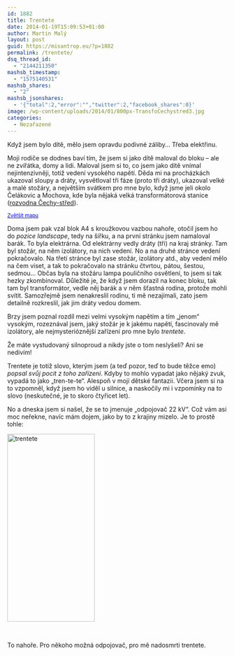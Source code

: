 ```yaml
---
id: 1882
title: Trentete
date: 2014-01-19T15:09:53+01:00
author: Martin Malý
layout: post
guid: https://misantrop.eu/?p=1882
permalink: /trentete/
dsq_thread_id:
  - "2144211350"
mashsb_timestamp:
  - "1575140531"
mashsb_shares:
  - "2"
mashsb_jsonshares:
  - '{"total":2,"error":"","twitter":2,"facebook_shares":0}'
image: /wp-content/uploads/2014/01/800px-TransfoCechystred3.jpg
categories:
  - Nezařazené
---
```

Když jsem bylo dítě, mělo jsem opravdu podivné záliby&#8230; Třeba elektřinu.<!--more-->

Moji rodiče se dodnes baví tím, že jsem si jako dítě maloval do bloku &#8211; ale ne zvířátka, domy a lidi. Maloval jsem si to, co jsem jako dítě vnímal nejintenzivněji, totiž vedení vysokého napětí. Děda mi na procházkách ukazoval sloupy a dráty, vysvětloval tři fáze (proto tři dráty), ukazoval velké a malé stožáry, a největším svátkem pro mne bylo, když jsme jeli okolo Čelákovic a Mochova, kde byla nějaká velká transformátorová stanice ([rozvodna Čechy-střed](https://cs.wikipedia.org/wiki/Transform%C3%A1torovna_%C4%8Cechy-st%C5%99ed)).

  
<small><a style="color: #0000ff; text-align: left;" href="https://maps.google.com/?ie=UTF8&ll=50.140853,14.766054&spn=0.011167,0.066047&t=m&z=15&layer=c&cbll=50.140853,14.766047&panoid=xezIqxEzeOgwb-IuQRMQBg&cbp=12,36.61,,0,-4.74&source=embed">Zvětšit mapu</a></small>

Doma jsem pak vzal blok A4 s kroužkovou vazbou nahoře, otočil jsem ho do _pozice landscape_, tedy na šířku, a na první stránku jsem namaloval barák. To byla elektrárna. Od elektrárny vedly dráty (tři) na kraj stránky. Tam byl stožár, na něm izolátory, na nich vedení. No a na druhé stránce vedení pokračovalo. Na třetí stránce byl zase stožár, izolátory atd., aby vedení mělo na čem viset, a tak to pokračovalo na stránku čtvrtou, pátou, šestou, sedmou&#8230; Občas byla na stožáru lampa pouličního osvětlení, to jsem si tak hezky zkombinoval. Důležité je, že když jsem dorazil na konec bloku, tak tam byl transformátor, vedle něj barák a v něm šťastná rodina, protože mohli svítit. Samozřejmě jsem nenakreslil rodinu, ti mě nezajímali, zato jsem detailně rozkreslil, jak jim dráty vedou domem.

Brzy jsem poznal rozdíl mezi velmi vysokým napětím a tím &#8222;jenom&#8220; vysokým, rozeznával jsem, jaký stožár je k jakému napětí, fascinovaly mě izolátory, ale nejmysterióznější zařízení pro mne bylo _trentete_.

Že máte vystudovaný silnoproud a nikdy jste o tom neslyšeli? Ani se nedivím!

Trentete je totiž slovo, kterým jsem (a teď pozor, teď to bude těžce emo) _popsal svůj pocit z toho zařízení_. Kdyby to mohlo vypadat jako nějaký zvuk, vypadá to jako &#8222;tren-te-te&#8220;. Alespoň v mojí dětské fantazii. Včera jsem si na to vzpomněl, když jsem ho viděl u silnice, a naskočily mi i vzpomínky na to slovo (neskutečné, je to skoro čtyřicet let).

No a dneska jsem si našel, že se to jmenuje &#8222;odpojovač 22 kV&#8220;. Což vám asi moc neřekne, navíc mám dojem, jako by to z krajiny mizelo. Je to prostě tohle:

[<img class="aligncenter size-full wp-image-1884" alt="trentete" src="https://misantrop.eu/wp-content/uploads/2014/01/pavouk_orig.jpg" width="200" height="429" srcset="https://misantrop.eu/wp-content/uploads/2014/01/pavouk_orig.jpg 200w, https://misantrop.eu/wp-content/uploads/2014/01/pavouk_orig-93x200.jpg 93w" sizes="(max-width: 200px) 100vw, 200px" />](https://misantrop.eu/wp-content/uploads/2014/01/pavouk_orig.jpg)

&nbsp;

To nahoře. Pro někoho možná odpojovač, pro mě nadosmrti trentete.